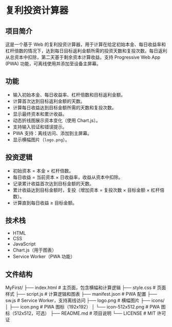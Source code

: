 # 复利投资计算器

## 项目简介
这是一个基于 Web 的复利投资计算器，用于计算在给定初始本金、每日收益率和杠杆倍数的情况下，达到每日目标返利金额所需的投资天数和复投次数。每日返利从总资本中扣除，第二天基于剩余资本计算收益。支持 Progressive Web App (PWA) 功能，可离线使用并添加至设备主屏幕。

## 功能
- 输入初始本金、每日收益率、杠杆倍数和目标返利金额。
- 计算首次达到目标返利金额的天数。
- 计算每日收益达到目标金额所需的天数和复投次数。
- 显示最终资本和累计收益。
- 动态折线图展示资本变化（使用 Chart.js）。
- 支持输入验证和错误提示。
- PWA 支持：离线访问、添加到主屏幕。
- 显示横幅图片（`logo.png`）。

## 投资逻辑
- 初始资本 = 本金 × 杠杆倍数。
- 每日收益 = 当前资本 × 日收益率，收益从资本中扣除。
- 记录累计收益首次达到目标金额的天数。
- 累计收益达到目标金额时，复投（增加资本 = 复投次数 × 目标金额 × 杠杆倍数）。
- 计算直到每日收益 ≥ 目标金额。

## 技术栈
- HTML
- CSS
- JavaScript
- Chart.js（用于图表）
- Service Worker（PWA 功能）

## 文件结构
MyFirst/
├── index.html          # 主页面，包含横幅和计算逻辑
├── style.css          # 页面样式
├── script.js          # 计算逻辑和图表
├── manifest.json      # PWA 配置
├── sw.js              # Service Worker，支持离线访问
├── logo.png           # 横幅图片
├── icons/
│   ├── icon.png       # PWA 图标（192x192）
│   └── icon-512x512.png  # PWA 图标（512x512，可选）
├── README.md          # 项目说明
└── LICENSE            # MIT 许可证